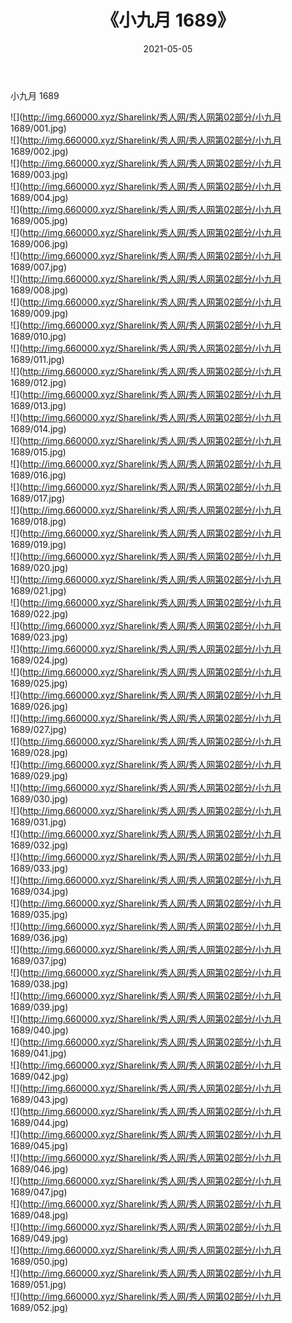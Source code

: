 ﻿---
layout: post
title:  《小九月 1689》
date:   2021-05-05
img: http://img.660000.xyz/Sharelink/秀人网/秀人网第02部分/小九月 1689/000.jpg
categories: [美女, 清纯, 唯美]
---

小九月 1689

  ![](http://img.660000.xyz/Sharelink/秀人网/秀人网第02部分/小九月 1689/001.jpg) <br> ![](http://img.660000.xyz/Sharelink/秀人网/秀人网第02部分/小九月 1689/002.jpg) <br> ![](http://img.660000.xyz/Sharelink/秀人网/秀人网第02部分/小九月 1689/003.jpg) <br> ![](http://img.660000.xyz/Sharelink/秀人网/秀人网第02部分/小九月 1689/004.jpg) <br> ![](http://img.660000.xyz/Sharelink/秀人网/秀人网第02部分/小九月 1689/005.jpg) <br> ![](http://img.660000.xyz/Sharelink/秀人网/秀人网第02部分/小九月 1689/006.jpg) <br> ![](http://img.660000.xyz/Sharelink/秀人网/秀人网第02部分/小九月 1689/007.jpg) <br> ![](http://img.660000.xyz/Sharelink/秀人网/秀人网第02部分/小九月 1689/008.jpg) <br> ![](http://img.660000.xyz/Sharelink/秀人网/秀人网第02部分/小九月 1689/009.jpg) <br> ![](http://img.660000.xyz/Sharelink/秀人网/秀人网第02部分/小九月 1689/010.jpg) <br> ![](http://img.660000.xyz/Sharelink/秀人网/秀人网第02部分/小九月 1689/011.jpg) <br> ![](http://img.660000.xyz/Sharelink/秀人网/秀人网第02部分/小九月 1689/012.jpg) <br> ![](http://img.660000.xyz/Sharelink/秀人网/秀人网第02部分/小九月 1689/013.jpg) <br> ![](http://img.660000.xyz/Sharelink/秀人网/秀人网第02部分/小九月 1689/014.jpg) <br> ![](http://img.660000.xyz/Sharelink/秀人网/秀人网第02部分/小九月 1689/015.jpg) <br> ![](http://img.660000.xyz/Sharelink/秀人网/秀人网第02部分/小九月 1689/016.jpg) <br> ![](http://img.660000.xyz/Sharelink/秀人网/秀人网第02部分/小九月 1689/017.jpg) <br> ![](http://img.660000.xyz/Sharelink/秀人网/秀人网第02部分/小九月 1689/018.jpg) <br> ![](http://img.660000.xyz/Sharelink/秀人网/秀人网第02部分/小九月 1689/019.jpg) <br> ![](http://img.660000.xyz/Sharelink/秀人网/秀人网第02部分/小九月 1689/020.jpg) <br> ![](http://img.660000.xyz/Sharelink/秀人网/秀人网第02部分/小九月 1689/021.jpg) <br> ![](http://img.660000.xyz/Sharelink/秀人网/秀人网第02部分/小九月 1689/022.jpg) <br> ![](http://img.660000.xyz/Sharelink/秀人网/秀人网第02部分/小九月 1689/023.jpg) <br> ![](http://img.660000.xyz/Sharelink/秀人网/秀人网第02部分/小九月 1689/024.jpg) <br> ![](http://img.660000.xyz/Sharelink/秀人网/秀人网第02部分/小九月 1689/025.jpg) <br> ![](http://img.660000.xyz/Sharelink/秀人网/秀人网第02部分/小九月 1689/026.jpg) <br> ![](http://img.660000.xyz/Sharelink/秀人网/秀人网第02部分/小九月 1689/027.jpg) <br> ![](http://img.660000.xyz/Sharelink/秀人网/秀人网第02部分/小九月 1689/028.jpg) <br> ![](http://img.660000.xyz/Sharelink/秀人网/秀人网第02部分/小九月 1689/029.jpg) <br> ![](http://img.660000.xyz/Sharelink/秀人网/秀人网第02部分/小九月 1689/030.jpg) <br> ![](http://img.660000.xyz/Sharelink/秀人网/秀人网第02部分/小九月 1689/031.jpg) <br> ![](http://img.660000.xyz/Sharelink/秀人网/秀人网第02部分/小九月 1689/032.jpg) <br> ![](http://img.660000.xyz/Sharelink/秀人网/秀人网第02部分/小九月 1689/033.jpg) <br> ![](http://img.660000.xyz/Sharelink/秀人网/秀人网第02部分/小九月 1689/034.jpg) <br> ![](http://img.660000.xyz/Sharelink/秀人网/秀人网第02部分/小九月 1689/035.jpg) <br> ![](http://img.660000.xyz/Sharelink/秀人网/秀人网第02部分/小九月 1689/036.jpg) <br> ![](http://img.660000.xyz/Sharelink/秀人网/秀人网第02部分/小九月 1689/037.jpg) <br> ![](http://img.660000.xyz/Sharelink/秀人网/秀人网第02部分/小九月 1689/038.jpg) <br> ![](http://img.660000.xyz/Sharelink/秀人网/秀人网第02部分/小九月 1689/039.jpg) <br> ![](http://img.660000.xyz/Sharelink/秀人网/秀人网第02部分/小九月 1689/040.jpg) <br> ![](http://img.660000.xyz/Sharelink/秀人网/秀人网第02部分/小九月 1689/041.jpg) <br> ![](http://img.660000.xyz/Sharelink/秀人网/秀人网第02部分/小九月 1689/042.jpg) <br> ![](http://img.660000.xyz/Sharelink/秀人网/秀人网第02部分/小九月 1689/043.jpg) <br> ![](http://img.660000.xyz/Sharelink/秀人网/秀人网第02部分/小九月 1689/044.jpg) <br> ![](http://img.660000.xyz/Sharelink/秀人网/秀人网第02部分/小九月 1689/045.jpg) <br> ![](http://img.660000.xyz/Sharelink/秀人网/秀人网第02部分/小九月 1689/046.jpg) <br> ![](http://img.660000.xyz/Sharelink/秀人网/秀人网第02部分/小九月 1689/047.jpg) <br> ![](http://img.660000.xyz/Sharelink/秀人网/秀人网第02部分/小九月 1689/048.jpg) <br> ![](http://img.660000.xyz/Sharelink/秀人网/秀人网第02部分/小九月 1689/049.jpg) <br> ![](http://img.660000.xyz/Sharelink/秀人网/秀人网第02部分/小九月 1689/050.jpg) <br> ![](http://img.660000.xyz/Sharelink/秀人网/秀人网第02部分/小九月 1689/051.jpg) <br> ![](http://img.660000.xyz/Sharelink/秀人网/秀人网第02部分/小九月 1689/052.jpg) <br>